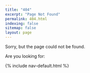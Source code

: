 ```yaml
---
title: "404"
excerpt: "Page Not Found"
permalink: 404.html
indexing: false
sitemap: false
layout: page
---
```


Sorry, but the page could not be found.

Are you looking for:

{% include nav-default.html %}

